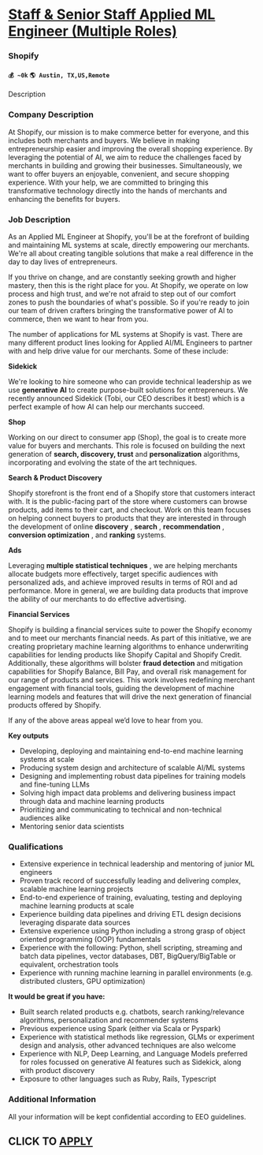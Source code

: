 # [Staff & Senior Staff Applied ML Engineer (Multiple Roles)](https://www.remotewlb.com/apply/staff-senior-staff-applied-ml-engineer-multiple-roles-64665)  
### Shopify  
#### `💰 ~0k` `🌎 Austin, TX,US,Remote`  

Description

### Company Description

At Shopify, our mission is to make commerce better for everyone, and this includes both merchants and buyers. We believe in making entrepreneurship easier and improving the overall shopping experience. By leveraging the potential of AI, we aim to reduce the challenges faced by merchants in building and growing their businesses. Simultaneously, we want to offer buyers an enjoyable, convenient, and secure shopping experience. With your help, we are committed to bringing this transformative technology directly into the hands of merchants and enhancing the benefits for buyers.

### Job Description

As an Applied ML Engineer at Shopify, you'll be at the forefront of building and maintaining ML systems at scale, directly empowering our merchants. We're all about creating tangible solutions that make a real difference in the day to day lives of entrepreneurs.

If you thrive on change, and are constantly seeking growth and higher mastery, then this is the right place for you. At Shopify, we operate on low process and high trust, and we're not afraid to step out of our comfort zones to push the boundaries of what's possible. So if you're ready to join our team of driven crafters bringing the transformative power of AI to commerce, then we want to hear from you.

The number of applications for ML systems at Shopify is vast. There are many different product lines looking for Applied AI/ML Engineers to partner with and help drive value for our merchants. Some of these include:

 **Sidekick**

We're looking to hire someone who can provide technical leadership as we use **generative AI** to create purpose-built solutions for entrepreneurs. We recently announced Sidekick (Tobi, our CEO describes it best) which is a perfect example of how AI can help our merchants succeed.

 **Shop**

Working on our direct to consumer app (Shop), the goal is to create more value for buyers and merchants. This role is focused on building the next generation of **search, discovery, trust** and **personalization** algorithms, incorporating and evolving the state of the art techniques.

**Search & Product Discovery**

Shopify storefront is the front end of a Shopify store that customers interact with. It is the public-facing part of the store where customers can browse products, add items to their cart, and checkout. Work on this team focuses on helping connect buyers to products that they are interested in through the development of online **discovery** , **search** , **recommendation** , **conversion optimization** , and **ranking** systems.

 **Ads**

Leveraging **multiple statistical techniques** , we are helping merchants allocate budgets more effectively, target specific audiences with personalized ads, and achieve improved results in terms of ROI and ad performance. More in general, we are building data products that improve the ability of our merchants to do effective advertising.

**Financial Services**

Shopify is building a financial services suite to power the Shopify economy and to meet our merchants financial needs. As part of this initiative, we are creating proprietary machine learning algorithms to enhance underwriting capabilities for lending products like Shopify Capital and Shopify Credit. Additionally, these algorithms will bolster **fraud detection** and mitigation capabilities for Shopify Balance, Bill Pay, and overall risk management for our range of products and services. This work involves redefining merchant engagement with financial tools, guiding the development of machine learning models and features that will drive the next generation of financial products offered by Shopify.

If any of the above areas appeal we’d love to hear from you.

**Key outputs**

  * Developing, deploying and maintaining end-to-end machine learning systems at scale
  * Producing system design and architecture of scalable AI/ML systems
  * Designing and implementing robust data pipelines for training models and fine-tuning LLMs
  * Solving high impact data problems and delivering business impact through data and machine learning products
  * Prioritizing and communicating to technical and non-technical audiences alike
  * Mentoring senior data scientists

### Qualifications

  * Extensive experience in technical leadership and mentoring of junior ML engineers
  * Proven track record of successfully leading and delivering complex, scalable machine learning projects
  * End-to-end experience of training, evaluating, testing and deploying machine learning products at scale
  * Experience building data pipelines and driving ETL design decisions leveraging disparate data sources
  * Extensive experience using Python including a strong grasp of object oriented programming (OOP) fundamentals
  * Experience with the following: Python, shell scripting, streaming and batch data pipelines, vector databases, DBT, BigQuery/BigTable or equivalent, orchestration tools
  * Experience with running machine learning in parallel environments (e.g. distributed clusters, GPU optimization)

 **It would be great if you have:**

  * Built search related products e.g. chatbots, search ranking/relevance algorithms, personalization and recommender systems
  * Previous experience using Spark (either via Scala or Pyspark)
  * Experience with statistical methods like regression, GLMs or experiment design and analysis, other advanced techniques are also welcome
  * Experience with NLP, Deep Learning, and Language Models preferred for roles focussed on generative AI features such as Sidekick, along with product discovery
  * Exposure to other languages such as Ruby, Rails, Typescript

### Additional Information

All your information will be kept confidential according to EEO guidelines.

  
## CLICK TO [APPLY](https://www.remotewlb.com/apply/staff-senior-staff-applied-ml-engineer-multiple-roles-64665)


